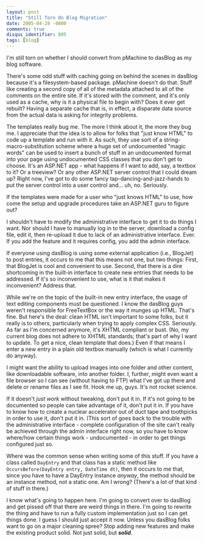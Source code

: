 ```yaml
---
layout: post
title: "Still Torn On Blog Migration"
date: 2005-04-28 -0800
comments: true
disqus_identifier: 805
tags: [blog]
---
```

I'm still torn on whether I should convert from pMachine to dasBlog as
my blog software.

There's some odd stuff with caching going on behind the scenes in
dasBlog because it's a filesystem-based package. pMachine doesn't do
that. Stuff like creating a second copy of all of the metadata attached
to all of the comments on the entire site. If it's stored with the
comment, and it's only used as a cache, why is it a physical file to
begin with? Does it ever get rebuilt? Having a separate cache that is,
in effect, a disparate data source from the actual data is asking for
integrity problems.


The templates really bug me. The more I think about it, the more they
bug me. I appreciate that the idea is to allow for folks that "just know
HTML" to code up a template and run with it. As such, they use sort of a
string-macro-substitution scheme where a huge set of undocumented "magic
words" can be used to insert a bunch of stuff in an undocumented format
into your page using undocumented CSS classes that you don't get to
choose. It's an ASP.NET app - what happens if I want to add, say, a
textbox to it? Or a treeview? Or any other ASP.NET server control that I
could dream up? Right now, I've got to do some fancy
tap-dancing-and-jazz-hands to put the server control into a user control
and... uh, no. Seriously.


If the templates were made for a user who "just knows HTML" to use, how
come the setup and upgrade procedures take an ASP.NET guru to figure
out?


I shouldn't have to modify the administrative interface to get it to do
things I want. Nor should I have to manually log in to the server,
download a config file, edit it, then re-upload it due to lack of an
administrative interface. Ever. If you add the feature and it requires
config, you add the admin interface.


If everyone using dasBlog is using some external application (i.e.,
BlogJet) to post entries, it occurs to me that this means not one, but
two things: First, that BlogJet is cool and convenient to use. Second,
that there is a dire shortcoming in the built-in interface to create new
entries that needs to be addressed. If it's so inconvenient to use, what
is it that makes it inconvenient? Address that.


While we're on the topic of the built-in new entry interface, the usage
of text editing components must be questioned. I know the dasBlog guys
weren't responsible for FreeTextBox or the way it munges up HTML. That's
fine. But here's the deal: clean HTML isn't important to some folks, but
it really is to others, particularly when trying to apply complex CSS.
Seriously. As far as I'm concerned anymore, it's XHTML compliant or
bust. (No, my current blog does not adhere to XHTML standards; that's
part of why I want to update. To get a nice, clean template that does.)
Even if that means I enter a new entry in a plain old textbox manually
(which is what I currently do anyway).


I might want the ability to upload images into one folder and other
content, like downloadable software, into another folder. I, further,
might even want a file browser so I can see (without having to FTP) what
I've got up there and delete or rename files as I see fit. Hook me up,
guys. It's not rocket science.


If it doesn't *just work* without tweaking, don't put it in. If it's not
going to be documented so people can take advantage of it, don't put it
in. If you have to know how to create a nuclear accelerator out of duct
tape and toothpicks in order to use it, don't put it in. (This sort of
goes back to the trouble with the administrative interface - complete
configuration of the site can't really be achieved through the admin
interface right now, so you have to know where/how certain things work -
undocumented - in order to get things configured just so.


Where was the common sense when writing some of this stuff. If you have
a class called `DayEntry` and that class has a static method like
`OccursBefore(DayEntry entry, DateTime dt)`, then it occurs to me that,
since you have to have a DayEntry instance *anyway*, the method should
be an instance method, not a static one. Am I wrong? (There's a lot of
that kind of stuff in there.)


 I know what's going to happen here. I'm going to convert over to
dasBlog and get pissed off that there are weird things in there. I'm
going to rewrite the thing and have to run a fully custom implementation
just so I can get things done. I guess I should just accept it now.
Unless you dasBlog folks want to go on a major cleaning spree? Stop
adding new features and make the existing product solid. Not just solid,
but ***solid***.
